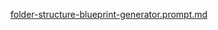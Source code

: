 [folder-structure-blueprint-generator.prompt.md](../../../prompts/folder-structure-blueprint-generator.prompt.md)
